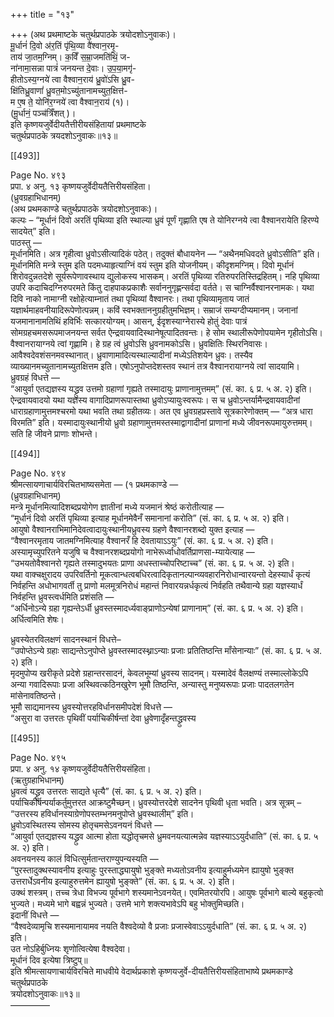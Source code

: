 +++
title = "१३"

+++
(अथ प्रथमाष्टके चतुर्थप्रपाठके त्रयोदशोऽनुवाकः)।  
मू॒र्धानं॑ दि॒वो अ॑र॒तिं पृ॑थि॒व्या वै॑श्वान॒रमृ॒-  
ताय॑ जा॒तम॒ग्निम्। क॒विँ स॒म्रा॒जमति॑थिं॒ ज-  
ना॑नामा॒सन्ना पात्रं॑ जनयन्त दे॒वाः। उ॒प॒या॒मगृ॑-  
हीतोऽस्य॒ग्नये॑ त्वा वैश्वान॒राय॑ ध्रु॒वो॑ऽसि ध्रु॒व-  
क्षि॑तिध्रु॒वाणां॑ ध्रु॒वत॒मोऽच्यु॑तानामच्युत॒क्षित्त॑-  
म ए॒ष ते॒ योनि॑र॒ग्नये॑ त्वा वैश्वान॒राय॑ (१)।  
(मू॒र्धानं॒ पञ्च॑त्रिँशत् )।  
इति कृष्णयजुर्वेदीयतैत्तीरीयसंहितायां प्रथमाष्टके  
चतुर्थप्रपाठके त्रयदशोऽनुवाकः॥१३॥

[[493]]

Page No. ४९३  
प्रपा. ४ अनु. १३ कृष्णयजुर्वेदीयतैत्तिरीयसंहिता।  
(ध्रुवग्रहाभिधानम्)  
(अथ प्रथमकाण्डे चतुर्थप्रपाठके त्रयोदशोऽनुवाकः)।  
कल्पः – “मूर्धानं दिवो अरतिं पृथिव्या इति स्थाल्या ध्रुवं पूर्णं गृह्णाति एष ते योनिरग्नये त्वा वैश्वानरायेति हिरण्ये सादयेत्” इति।  
पाठस्तु —  
मूर्धानमिति। अत्र गृहीत्वा ध्रुवोऽसीत्यादिकं पठेत्। तदुक्तं बौधायनेन — “अथैनमधिवदते ध्रुवोऽसीति” इति। मूर्धानमिति मन्त्रे स्तुम इति पदमध्याहृत्याग्निं वयं स्तुम इति योजनीयम्। कीदृशमग्निम्। दिवो मूर्धानं शिरोवदुन्नतदेशे सूर्यरूपेणावस्थाय द्युलोकस्य भासकम्। अरतिं पृथिव्या रतिरुपरतिस्तिद्रहितम्। नहि पृथिव्या उपरि कदाचिदग्निरुपरमते किंतु दाहपाकप्रकाशैः सर्वाननुगृह्णन्सर्वदा वर्तते। स चाग्निर्वैश्वानरनामकः। यथा दिवि नाको नामाग्नी रक्षोहेत्याम्नातं तथा पृथिव्यां वैश्वानरः। तथा पृथिव्यामृताय जातं यज्ञार्थमाहवनीयादिरूपेणोत्पन्नम्। कविं स्वभक्ताननुग्रहीतुमभिज्ञम्। सम्राजं सम्यग्दीप्यमानम्। जनानां यजमानानामतिथिं हविर्भिः सत्कारयोग्यम्। आसन्, ईदृशस्याग्नेरास्ये होतुं देवाः पात्रं सोमग्रहचमसरूपमाजनयन्त सर्वत ऐन्द्रवायवादिस्थानेषूत्पादितवन्तः। हे सोम स्थालीरूपेणोपयामेन गृहीतोऽसि। वैश्वानरायाग्नये त्वां गृह्णामि। हे ग्रह त्वं ध्रुवोऽसि ध्रुवनामकोऽसि। ध्रुवक्षितिः स्थिरनिवासः। आवैश्वदेवशंसनमवस्थानात्। ध्रुवाणामादित्यस्थाल्यादीनां मध्येऽतिशयेन ध्रुवः। तस्यैव व्याख्यानमच्युतानामच्युतक्षित्तम इति। एषोऽनुपोप्तदेशस्तव स्थानं तत्र वैश्वानरायाग्नये त्वां सादयामि।  
ध्रुवग्रहं विधत्ते —  
“आयुर्वा एतद्यज्ञस्य यद्ध्रुव उत्तमो ग्रहाणां गृह्यते तस्मादायुः प्राणानामुत्तमम्” (सं. का. ६ प्र. ५ अ. २) इति।  
ऐन्द्रवायवादयो यथा यज्ञस्य वागादिप्राणरूपास्तथा ध्रुवोऽप्यायुःस्वरूपः। स च ध्रुवोऽन्तर्यामैन्द्रवायवादीनां धाराग्रहाणामुत्तमश्चरमो यथा भवति तथा ग्रहीतव्यः। अत एव ध्रुवग्रहप्रस्तावे सूत्रकारेणोक्तम् — “अत्र धारा विरमति” इति। यस्मादायुःस्थानीयो ध्रुवो ग्रहाणामुत्तमस्तस्माद्वागादीनां प्राणानां मध्ये जीवनरूपमायुरुत्तमम्। सति हि जीवने प्राणाः शोभन्ते।

[[494]]

Page No. ४९४  
श्रीमत्सायणाचार्यविरचितभाष्यसमेता — (१ प्रथमकाण्डे —  
(ध्रुवग्रहाभिधानम्)  
मन्त्रे मूर्धानमित्यादिशब्दप्रयोगेण ज्ञातीनां मध्ये यजमानं श्रेष्ठं करोतीत्याह —  
“मूर्धानं दिवो अरतिं पृथिव्या इत्याह मूर्धानमेवैनँ समानानां करोति” (सं. का. ६ प्र. ५ अ. २) इति।  
आयुषो वैश्वानराभिमानिदेवत्वादायुःस्थानीयध्रुवस्य ग्रहणे वैश्वानरशब्दो युक्त इत्याह —  
“वैश्वानरमृताय जातमग्निमित्याह वैश्वानरँ हि देवतायाऽऽयुः” (सं. का. ६ प्र. ५ अ. २) इति।  
अस्यामृच्युपरितने यजुषि च वैश्वानरशब्दप्रयोगो नाभेरूर्ध्वाधोवर्तिप्राणसा-म्यायेत्याह —  
“उभयतोवैश्वानरो गृह्यते तस्मादुभयतः प्राणा अधस्ताच्चोपरिष्टाच्च” (सं. का. ६ प्र. ५ अ. २) इति।  
यथा वाक्चक्षुरादय उपरिवर्तिनो मूकत्वान्धत्वबधिरत्वादिकृतानल्पान्व्यवहारनिरोधान्वारयन्तो देहस्यार्धं कृत्यं निर्वहन्ति अधोभागवर्ती तु प्राणो मलमूत्रनिरोधं महान्तं निवारयन्नर्धकृत्यं निर्वहति तथैवान्ये ग्रहा यज्ञस्यार्धं निर्वहन्ति ध्रुवस्त्वर्धमिति प्रशंसति —  
“अर्धिनोऽन्ये ग्रहा गृह्यन्तेऽर्धी ध्रुवस्तस्मादर्ध्यवाङ्प्राणोऽन्येषां प्राणानाम्” (सं. का. ६ प्र. ५ अ. २) इति।  
अर्धित्वमिति शेषः।  

ध्रुवस्येतरविलक्षणं सादनस्थानं विधत्ते–  
“उपोप्तेऽन्ये ग्रहाः साद्यन्तेऽनुपोप्ते ध्रुवस्तस्मादस्थ्नाऽन्याः प्रजाः प्रतितिष्ठन्ति माँसेनान्याः” (सं. का. ६ प्र. ५ अ. २) इति।  
मृदमुपोप्य खरीकृते प्रदेशे ग्रहान्तरसादनं, केवलभूम्यां ध्रुवस्य सादनम्। यस्मादेवं वैलक्षण्यं तस्माल्लोकेऽपि अन्या गवादिरूपाः प्रजा अस्थिवत्कठिनखुरेण भूमौ तिष्ठन्ति, अन्यास्तु मनुष्यरूपाः प्रजाः पादतलगतेन मांसेनावतिष्ठन्ते।  
भूमौ साद्यमानस्य ध्रुवस्योत्तरहविर्धानसमीपदेशं विधत्ते —  
“असुरा वा उत्तरतः पृथिवीं पर्याचिकीर्षन्तां देवा ध्रुवेणादृँहन्तद्ध्रुवस्य

[[495]]

Page No. ४९५  
प्रपा. ४ अनु. १४ कृष्णयजुर्वेदीयतैत्तिरीयसंहिता।  
(ऋतुग्रहाभिधानम्)  
ध्रुवत्वं यद्ध्रुव उत्तरतः साद्यते धृत्यै” (सं. का. ६ प्र. ५ अ. २) इति।  
पर्याचिकीर्षन्पर्याकर्तुमुत्तरत आक्रष्टुमैच्छन्। ध्रुवस्योत्तरदेशे सादनेन पृथिवी धृता भवति। अत्र सूत्रम् – “उत्तरस्य हविर्धानस्याग्रेणोपस्तम्भनमनुपोप्ते ध्रुवस्थालीम्” इति।  
ध्रुवोऽवस्थितस्य सोमस्य होतृचमसेऽवनयनं विधत्ते —  
“आयुर्वा एतद्यज्ञस्य यद्ध्रुव आत्मा होता यद्धोतृचमसे ध्रुमवनयत्यात्मन्नेव यज्ञस्याऽऽयुर्दधाति” (सं. का. ६ प्र. ५ अ. २) इति।  
अवनयनस्य कालं विधित्सुर्मतान्तराण्युपन्यस्यति —  
“पुरस्तादुक्थस्यावनीय इत्याहुः पुरस्ताद्ध्यायुषो भुङ्क्ते मध्यतोऽवनीय इत्याहुर्मध्यमेन ह्यायुषो भुङ्क्त उत्तरार्धेऽवनीय इत्याहुरुत्तमेन ह्यायुषो भुङ्क्ते” (सं. का. ६ प्र. ५ अ. २) इति।  
उक्थं शस्त्रम्। तच्च त्रेधा विभज्य पूर्वभागे शस्यमानेऽवनयेत्। एवमितरयोरपि। आयुषः पूर्वभागे बाल्ये बहुकृत्वो भुज्यते। मध्यमे भागे बह्वन्नं भुज्यते। उत्तमे भागे शक्त्यभावेऽपि बहु भोक्तुमिच्छति।  
इदानीं विधत्ते —  
“वैश्वदेव्यामृचि शस्यमानायामव नयति वैश्वदेव्यो वै प्रजाः प्रजास्वेवाऽऽयुर्दधाति” (सं. का. ६ प्र. ५ अ. २) इति।  
उत नोऽहिर्बुध्नियः शृणोत्वित्येषा वैश्वदेवा।  
मूर्धानं दिव इत्येषा त्रिष्टुप्॥  
इति श्रीमत्सायणाचार्यविरचिते माधवीये वेदार्थप्रकाशे कृष्णयजुर्वे-दीयतैत्तिरीयसंहिताभाष्ये प्रथमकाण्डे चतुर्थप्रपाठके  
त्रयोदशोऽनुवाकः॥१३॥  
–––––––––
